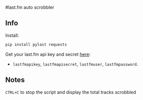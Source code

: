 #last.fm auto scrobbler

## Info
Install:
   ```bash
   pip install pylast requests
   ```
Get your last.fm api key and secret [here](https://www.last.fm/api):
   - `lastfmapikey`, `lastfmapisecret`, `lastfmuser`, `lastfmpassword`.
## Notes
`CTRL+C` to stop the script and display the total tracks scrobbled
